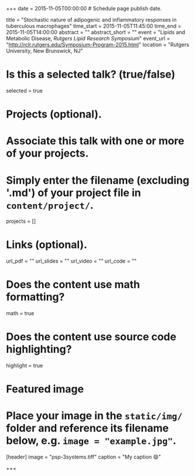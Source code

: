 +++
date = 2015-11-05T00:00:00  # Schedule page publish date.

title = "Stochastic nature of adipogenic and inflammatory responses in tuberculous macrophages"
time_start = 2015-11-05T11:45:00
time_end = 2015-11-05T14:00:00
abstract = ""
abstract_short = ""
event = "Lipids and Metabolic Disease, *Rutgers Lipid Research Symposium*"
event_url = "http://rclr.rutgers.edu/Symposium-Program-2015.html"
location = "Rutgers University, New Brunswick, NJ"

# Is this a selected talk? (true/false)
selected = true

# Projects (optional).
#   Associate this talk with one or more of your projects.
#   Simply enter the filename (excluding '.md') of your project file in `content/project/`.
projects = []

# Links (optional).
url_pdf = ""
url_slides = ""
url_video = ""
url_code = ""

# Does the content use math formatting?
math = true

# Does the content use source code highlighting?
highlight = true

# Featured image
# Place your image in the `static/img/` folder and reference its filename below, e.g. `image = "example.jpg"`.
[header]
image = "psp-3systems.tiff"
caption = "My caption :smile:"

+++

